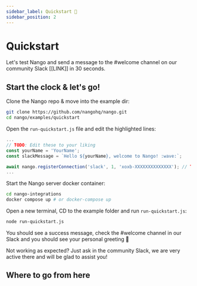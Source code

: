 ```yaml
---
sidebar_label: Quickstart 🚀
sidebar_position: 2
---
```


# Quickstart

Let's test Nango and send a message to the #welcome channel on our community Slack [[LINK]] in 30 seconds.

## Start the clock & let's go!
Clone the Nango repo & move into the example dir:
```bash
git clone https://github.com/nangohq/nango.git
cd nango/examples/quickstart
```

Open the `run-quickstart.js` file and edit the highlighted lines:
```javascript {3-4,6} title="run-quickstart.js"
...
// TODO: Edit these to your liking
const yourName = 'YourName';
const slackMessage = `Hello ${yourName}, welcome to Nango! :wave:`;

await nango.registerConnection('slack', 1, 'xoxb-XXXXXXXXXXXXXX'); // TODO: Get the 'xoxb-' access token from the pinned message in #welcome on our commmunity Slack
...
```

Start the Nango server docker container:
```bash
cd nango-integrations
docker compose up # or docker-compose up
```

Open a new terminal, CD to the example folder and run `run-quickstart.js`:
```bash
node run-quickstart.js
```

You should see a success message, check the #welcome channel in our Slack and you should see your personal greeting 🎉

Not working as expected? Just ask in the community Slack, we are very active there and will be glad to assist you!

## Where to go from here
